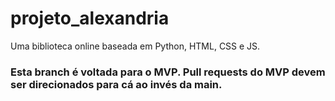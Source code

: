 # projeto_alexandria
Uma biblioteca online baseada em Python, HTML, CSS e JS.


### Esta branch é voltada para o MVP. Pull requests do MVP devem ser direcionados para cá ao invés da main.